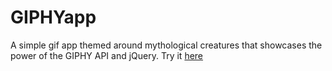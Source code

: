 # GIPHYapp
A simple gif app themed around mythological creatures that showcases the power of the GIPHY API and jQuery.
Try it [here](https://georgeschlosser.github.io/GIPHYapp/)